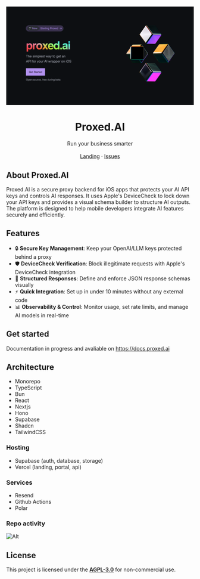 ![hero](apps/web/public/opengraph-image.png)

<p align="center">
  <h1 align="center"><b>Proxed.AI</b></h1>
  <p align="center">
    Run your business smarter
    <br />
    <br />
    <a href="https://proxed.ai">Landing</a>
    ·
    <a href="https://github.com/nech-ai/proxed/issues">Issues</a>
  </p>
</p>


## About Proxed.AI

Proxed.AI is a secure proxy backend for iOS apps that protects your AI API keys and controls AI responses. It uses Apple's DeviceCheck to lock down your API keys and provides a visual schema builder to structure AI outputs. The platform is designed to help mobile developers integrate AI features securely and efficiently.

## Features

- 🔒 **Secure Key Management**: Keep your OpenAI/LLM keys protected behind a proxy
- 🛡️ **DeviceCheck Verification**: Block illegitimate requests with Apple's DeviceCheck integration
- 🧠 **Structured Responses**: Define and enforce JSON response schemas visually
- ⚡ **Quick Integration**: Set up in under 10 minutes without any external code
- 📊 **Observability & Control**: Monitor usage, set rate limits, and manage AI models in real-time

## Get started

Documentation in progress and avaliable on https://docs.proxed.ai

## Architecture

- Monorepo
- TypeScript
- Bun
- React
- Nextjs
- Hono
- Supabase
- Shadcn
- TailwindCSS

### Hosting

- Supabase (auth, database, storage)
- Vercel (landing, portal, api)

### Services

- Resend
- Github Actions
- Polar

### Repo activity

![Alt](https://repobeats.axiom.co/api/embed/53b62988ecca2ce9d1897ba7a46a3d6c226decd9.svg "Repobeats analytics image")

## License

This project is licensed under the **[AGPL-3.0](https://opensource.org/licenses/AGPL-3.0)** for non-commercial use.
